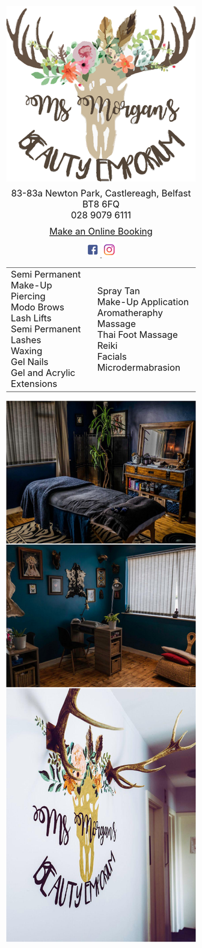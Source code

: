 <div>
  <p align="center"> 
    <img src="logo.png">
  </p>

  <p align="center"> 
    <font size="5">
      83-83a Newton Park, Castlereagh, Belfast BT8 6FQ <br>
      028 9079 6111<br>
    </font> 
  </p>
  
   <p align="center">
    <font size="5">
      <a href="https://msmorgansbeautyemporium.as.me">Make an Online Booking</a><br>
    </font>
  </p>

  <p align="center">
    <a href="https://www.facebook.com/msmorgansbeautyemporium">
      <img src="fb.png" alt="FaceBook" height="40" width="40">
	</a>
   
   <a href="https://www.instagram.com/ms_morgans_beauty_emporium">
      <img src="Instagram.png" alt="instagram" height="40" width="40">	    
    </a>
   </p>
 </div>
 
<div>

<font size="5">		
<table>
 <colgroup>
 	<col class="column1" />
 	<col class="column2" />
 </colgroup>
 <tr>
 	<td>
		Semi Permanent Make-Up <br>
		Piercing<br>
		Modo Brows<br>
		Lash Lifts<br>
		Semi Permanent Lashes <br>
		Waxing<br>
		Gel Nails<br>
		Gel and Acrylic Extensions<br>
</td>
	

 	
	 
 <td>
		Spray Tan<br>
		Make-Up Application <br>
		Aromatheraphy Massage <br>
		Thai Foot Massage <br>
		Reiki<br>
		Facials<br>
		Microdermabrasion<br>	
	</td>

 </tr>
</table>	
</font>	
</div>


<div>
  <p align="center"> 
    	<img src="treatment.jpg"><br>
	<img src="nails.jpg"><br>
	<img src="antlers.jpg"><br>  
  </p>
</div>	




 
  
  

